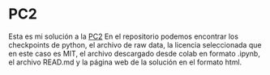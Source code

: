 # PC2
Esta es mi solución a la [PC2](https://valeriacaroe.github.io/PC2/)
En el repositorio podemos encontrar los checkpoints de python, el archivo de raw data, la licencia seleccionada que en este caso es MIT, el archivo descargado desde colab en formato .ipynb, el archivo READ.md y la página web de la solución en el formato html.
